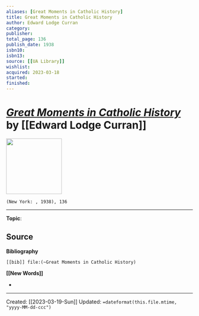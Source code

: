 ```yaml
---
aliases: [Great Moments in Catholic History]
title: Great Moments in Catholic History
author: Edward Lodge Curran
category: 
publisher: 
total_page: 136
publish_date: 1938
isbn10: 
isbn13: 
source: [[UA Library]]
wishlist:
acquired: 2023-03-18
started: 
finished: 
---
```

# *[Great Moments in Catholic History]()* by [[Edward Lodge Curran]]

<img src="http://books.google.com/books/content?id=LUWev9aPC0gC&printsec=frontcover&img=1&zoom=1&source=gbs_api" width=150>

`(New York: , 1938), 136`



--- 
**Topic**: 

**Source**
- 

**Bibliography**

```query
[[bib]] file:(~Great Moments in Catholic History)
```
 

**[[New Words]]**

- 

---
Created: [[2023-03-19-Sun]]
Updated: `=dateformat(this.file.mtime, "yyyy-MM-dd-ccc")`